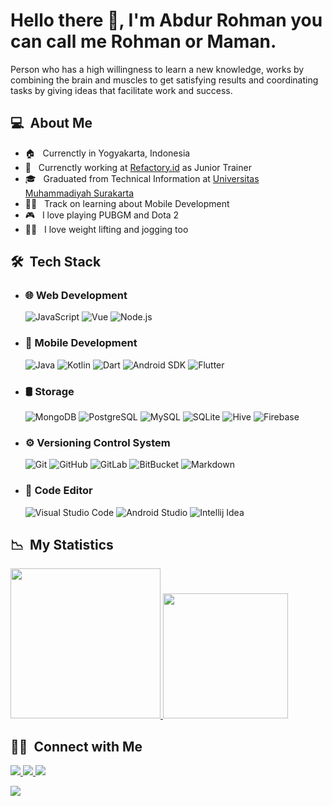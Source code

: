# Hello there 👋, I'm Abdur Rohman you can call me Rohman or Maman.

Person who has a high willingness to learn a new knowledge, works by combining the brain and muscles to get satisfying results and coordinating tasks by giving ideas that facilitate work and success.

## __💻 &nbsp;About Me__

- 🏠 &nbsp; Currenctly in Yogyakarta, Indonesia
- 🏢 &nbsp; Currenctly working at [Refactory.id](https://refactory.id/) as Junior Trainer
- 🎓 &nbsp; Graduated from Technical Information at [Universitas Muhammadiyah Surakarta](https://www.ums.ac.id/en/home/)
- 👨‍💻 &nbsp; Track on learning about Mobile Development
- 🎮 &nbsp; I love playing PUBGM and Dota 2
- 🏋️‍♂️ &nbsp; I love weight lifting and jogging too

## __🛠 &nbsp;Tech Stack__

- ### 🌐 Web Development

    ![JavaScript](https://img.shields.io/badge/-JavaScript-333333?style=flat&logo=javascript)
    ![Vue](https://img.shields.io/badge/-Vue-333333?style=flat&logo=vue.js)
    ![Node.js](https://img.shields.io/badge/-Node.js-333333?style=flat&logo=node.js)

- ### 📱 Mobile Development

    ![Java](https://img.shields.io/badge/-Java-333333?style=flat&logo=java&logoColor=50c6fc)
    ![Kotlin](https://img.shields.io/badge/-Kotlin-333333?style=flat&logo=kotlin&logoColor=FF6D0A)
    ![Dart](https://img.shields.io/badge/-Kotlin-333333?style=flat&logo=dart&logoColor=2CB6F6)
    ![Android SDK](https://img.shields.io/badge/-Android%20SDK-333333?style=flat&logo=android)
    ![Flutter](https://img.shields.io/badge/-Flutter-333333?style=flat&logo=flutter&logoColor=2CB6F6)

- ### 🛢 Storage

    ![MongoDB](https://img.shields.io/badge/-MongoDB-333333?style=flat&logo=mongodb)
    ![PostgreSQL](https://img.shields.io/badge/-PostgreSQL-333333?style=flat&logo=postgresql&logoColor=336791)
    ![MySQL](https://img.shields.io/badge/-MySQL-333333?style=flat&logo=mysql)
    ![SQLite](https://img.shields.io/badge/-SQLite-333333?style=flat&logo=sqlite)
    ![Hive](https://img.shields.io/badge/-Hive-333333?style=flat&logo=hive)
    ![Firebase](https://img.shields.io/badge/-Firebase-333333?style=flat&logo=firebase)

- ### ⚙️ Versioning Control System

    ![Git](https://img.shields.io/badge/-Git-333333?style=flat&logo=git)
    ![GitHub](https://img.shields.io/badge/-GitHub-333333?style=flat&logo=github)
    ![GitLab](https://img.shields.io/badge/-GitLab-333333?style=flat&logo=gitlab)
    ![BitBucket](https://img.shields.io/badge/-BitBucket-333333?style=flat&logo=bitbucket&logoColor=2683FF)
    ![Markdown](https://img.shields.io/badge/-Markdown-333333?style=flat&logo=markdown)

- ### 🔧 Code Editor

    ![Visual Studio Code](https://img.shields.io/badge/-Visual%20Studio%20Code-333333?style=flat&logo=visual-studio-code&logoColor=007ACC)
    ![Android Studio](https://img.shields.io/badge/-Android%20Studio-333333?style=flat&logo=android-studio&logoColor=50F092)
    ![Intellij Idea](https://img.shields.io/badge/-Intellij%20Idea-333333?style=flat&logo=intellij-idea&logoColor=e8e8e8)

## __📉 &nbsp;My Statistics__

<p>
<a href="https://github.com/abdur-rohman2883">
  <img height="240em" src="https://github-readme-stats.vercel.app/api?username=abdur-rohman2883&show_icons=true&theme=radical" />
  
  <img height="200em" src="https://github-readme-stats-eight-theta.vercel.app/api/top-langs/?username=abdur-rohman2883&theme=radical&layout=compact" />
</a>
</p>

## __🤝🏻 &nbsp;Connect with Me__

<a href="https://www.linkedin.com/in/abdur-rohman-2b1455140/"><img src="https://img.shields.io/badge/-Abdur%20Rohman-0966C2?style=social&logo=Linkedin"/>
<a href="mailto:abdur.rohman2883@gmail.com"><img src="https://img.shields.io/badge/-abdur.rohman2883@gmail.com-D14836?style=social&logo=gmail&logoColor=F14236"/>
<a href="https://www.instagram.com/abdur_rohman.dev"><img src="https://img.shields.io/badge/-Abdur%20Rohman-D14836?style=social&logo=instagram&logoColor=000000"/>
</p>
<a href="https://www.facebook.com/abdur.rohman2883"><img src="https://img.shields.io/badge/-Abdur%20Rohman-D14836?style=social&logo=facebook&logoColor=0B88EF"/>